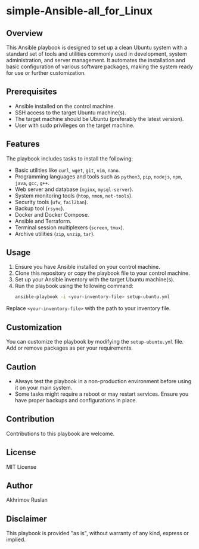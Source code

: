 # simple-Ansible-all_for_Linux

## Overview
This Ansible playbook is designed to set up a clean Ubuntu system with a standard set of tools and utilities commonly used in development, system administration, and server management. It automates the installation and basic configuration of various software packages, making the system ready for use or further customization.

## Prerequisites
- Ansible installed on the control machine.
- SSH access to the target Ubuntu machine(s).
- The target machine should be Ubuntu (preferably the latest version).
- User with sudo privileges on the target machine.

## Features
The playbook includes tasks to install the following:
- Basic utilities like `curl`, `wget`, `git`, `vim`, `nano`.
- Programming languages and tools such as `python3`, `pip`, `nodejs`, `npm`, `java`, `gcc`, `g++`.
- Web server and database (`nginx`, `mysql-server`).
- System monitoring tools (`htop`, `nmon`, `net-tools`).
- Security tools (`ufw`, `fail2ban`).
- Backup tool (`rsync`).
- Docker and Docker Compose.
- Ansible and Terraform.
- Terminal session multiplexers (`screen`, `tmux`).
- Archive utilities (`zip`, `unzip`, `tar`).

## Usage
1. Ensure you have Ansible installed on your control machine.
2. Clone this repository or copy the playbook file to your control machine.
3. Set up your Ansible inventory with the target Ubuntu machine(s).
4. Run the playbook using the following command:
   ```bash
   ansible-playbook -i <your-inventory-file> setup-ubuntu.yml
   ```

Replace `<your-inventory-file>` with the path to your inventory file.

## Customization
You can customize the playbook by modifying the `setup-ubuntu.yml` file. Add or remove packages as per your requirements.

## Caution
- Always test the playbook in a non-production environment before using it on your main system.
- Some tasks might require a reboot or may restart services. Ensure you have proper backups and configurations in place.

## Contribution
Contributions to this playbook are welcome.

## License
MIT License

## Author
Akhrimov Ruslan

## Disclaimer
This playbook is provided "as is", without warranty of any kind, express or implied.

